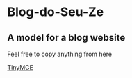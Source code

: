 <h1> Blog-do-Seu-Ze </h1>

<h2>A model for a blog website</h2>

<p>Feel free to copy anything from here</p>

<p><a href="https://www.tiny.cloud/">TinyMCE</a></p>

